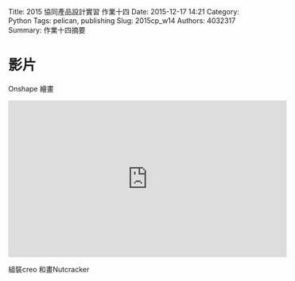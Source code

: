 Title: 2015 協同產品設計實習 作業十四
Date: 2015-12-17 14:21
Category: Python
Tags: pelican, publishing
Slug: 2015cp_w14
Authors: 4032317
Summary: 作業十四摘要


影片
============

Onshape 繪畫

<iframe width="560" height="315" src="https://www.youtube.com/embed/kd51QZzei1Y" frameborder="0" allowfullscreen></iframe>

組裝creo 和畫Nutcracker




